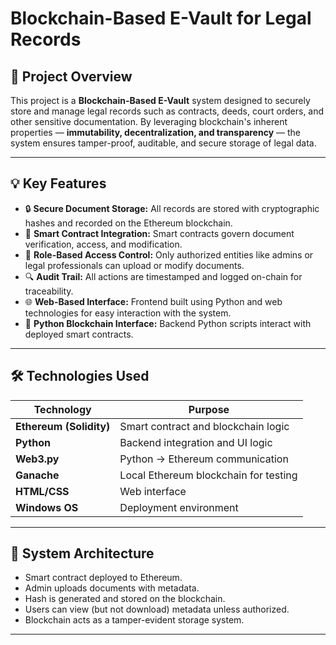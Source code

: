 # Blockchain-Based E-Vault for Legal Records

## 📌 Project Overview
This project is a **Blockchain-Based E-Vault** system designed to securely store and manage legal records such as contracts, deeds, court orders, and other sensitive documentation. By leveraging blockchain's inherent properties — **immutability, decentralization, and transparency** — the system ensures tamper-proof, auditable, and secure storage of legal data.

---

## 💡 Key Features

- 🔒 **Secure Document Storage:** All records are stored with cryptographic hashes and recorded on the Ethereum blockchain.
- 🧾 **Smart Contract Integration:** Smart contracts govern document verification, access, and modification.
- 👥 **Role-Based Access Control:** Only authorized entities like admins or legal professionals can upload or modify documents.
- 🔍 **Audit Trail:** All actions are timestamped and logged on-chain for traceability.
- 🌐 **Web-Based Interface:** Frontend built using Python and web technologies for easy interaction with the system.
- 🧠 **Python Blockchain Interface:** Backend Python scripts interact with deployed smart contracts.

---

## 🛠️ Technologies Used

| Technology        | Purpose                           |
|-------------------|-----------------------------------|
| **Ethereum (Solidity)** | Smart contract and blockchain logic |
| **Python**        | Backend integration and UI logic |
| **Web3.py**       | Python → Ethereum communication  |
| **Ganache**       | Local Ethereum blockchain for testing |
| **HTML/CSS**      | Web interface                     |
| **Windows OS**    | Deployment environment            |

---

## 🧪 System Architecture

- Smart contract deployed to Ethereum.
- Admin uploads documents with metadata.
- Hash is generated and stored on the blockchain.
- Users can view (but not download) metadata unless authorized.
- Blockchain acts as a tamper-evident storage system.

---
 
